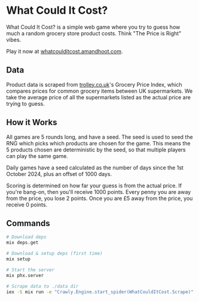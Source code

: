 # What Could It Cost?

What Could It Cost? is a simple web game where you try to guess how much a random grocery store product costs. Think "The Price is Right" vibes.

Play it now at [whatcoulditcost.amandhoot.com](https://whatcoulditcost.amandhoot.com).

## Data

Product data is scraped from [trolley.co.uk](https://www.trolley.co.uk/)'s Grocery Price Index, which compares prices for common grocery items between UK supermarkets. We take the average price of all the supermarkets listed as the actual price are trying to guess.

## How it Works

All games are 5 rounds long, and have a seed. The seed is used to seed the RNG which picks which products are chosen for the game. This means the 5 products chosen are deterministic by the seed, so that multiple players can play the same game.

Daily games have a seed calculated as the number of days since the 1st October 2024, plus an offset of 1000 days.

Scoring is determined on how far your guess is from the actual price. If you're bang-on, then you'll receive 1000 points. Every penny you are away from the price, you lose 2 points. Once you are £5 away from the price, you receive 0 points.

## Commands

```sh
# Download deps
mix deps.get

# Download & setup deps (first time)
mix setup

# Start the server
mix phx.server

# Scrape data to ./data dir
iex -S mix run -e "Crawly.Engine.start_spider(WhatCouldItCost.Scrape)"
```
